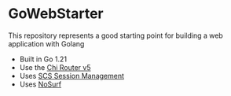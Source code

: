 # GoWebStarter

This repository represents a good starting point for building a web application with Golang

- Built in Go 1.21
- Use the [Chi Router v5](https://github.com/go-chi/chi/v5)
- Uses [SCS Session Management](https://github.com/alexedwards/scs/v2)
- Uses [NoSurf](https://github.com/justinas/nosurf)
